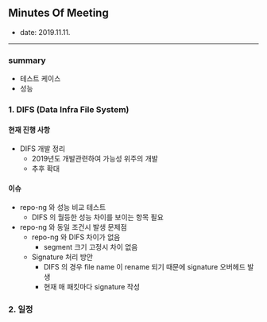 ## Minutes Of Meeting

- date: 2019.11.11.

---

### summary

- 테스트 케이스
- 성능

### 1. DIFS (Data Infra File System)

#### 현재 진행 사항

- DIFS 개발 정리
  - 2019년도 개발관련하여 가능성 위주의 개발
  - 추후 확대 

#### 이슈

- repo-ng 와 성능 비교 테스트
  - DIFS 의 월등한 성능 차이를 보이는 항목 필요
- repo-ng 와 동일 조건시 발생 문제점
  - repo-ng 와 DIFS 차이가 없음
    - segment 크기 고정시 차이 없음
  - Signature 처리 방안
    - DIFS 의 경우 file name 이 rename 되기 때문에 signature 오버헤드 발생
    - 현재 매 패킷마다 signature 작성

### 2. 일정
